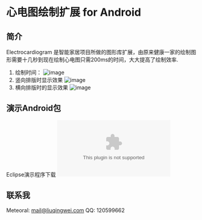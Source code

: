心电图绘制扩展 for Android
===============
## 简介
Electrocardiogram 是智能家居项目所做的图形库扩展，由原来健康一家的绘制图形需要十几秒到现在绘制心电图只需200ms的时间，大大提高了绘制效率.

1. 绘制时间：
![image](https://github.com/meteoral/Electrocardiogram/raw/master/images/drawTime.png "绘制时间")
2. 竖向排版时显示效果
![image](https://github.com/meteoral/Electrocardiogram/raw/master/images/drawVertical.png "竖向排版时显示效果")
3. 横向排版时的显示效果
![image](https://github.com/meteoral/Electrocardiogram/raw/master/images/drawHo.png "横向排版时的显示效果")

## 演示Android包
Eclipse演示程序下载
![演示包下载](https://github.com/meteoral/Electrocardiogram/raw/master/images/SiatChartEngine.zip)
## 联系我
Meteoral: mail@liuqingwei.com
QQ: 120599662
